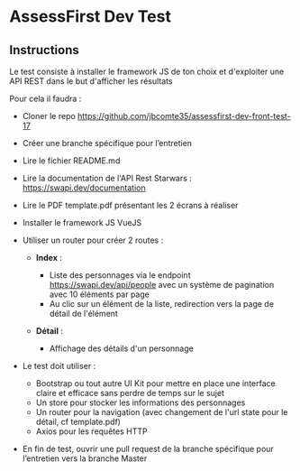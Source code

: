 # AssessFirst Dev Test

## Instructions

Le test consiste à installer le framework JS de ton choix et d'exploiter une API REST dans le but d'afficher les résultats

Pour cela il faudra : 

- Cloner le repo https://github.com/jbcomte35/assessfirst-dev-front-test-17
- Créer une branche spécifique pour l’entretien

- Lire le fichier README.md

- Lire la documentation de l'API Rest Starwars : https://swapi.dev/documentation

- Lire le PDF template.pdf présentant les 2 écrans à réaliser

- Installer le framework JS VueJS

- Utiliser un router pour créer 2 routes :
   + **Index** :
        - Liste des personnages via le endpoint https://swapi.dev/api/people avec un système de pagination avec 10 éléments par page
        - Au clic sur un élément de la liste, redirection vers la page de détail de l'élément
    
   + **Détail** :
        - Affichage des détails d'un personnage

- Le test doit utiliser : 
   + Bootstrap ou tout autre UI Kit pour mettre en place une interface claire et efficace sans perdre de temps sur le sujet
   + Un store pour stocker les informations des personnages
   + Un router pour la navigation (avec changement de l'url state pour le détail, cf template.pdf)
   + Axios pour les requêtes HTTP

- En fin de test, ouvrir une pull request de la branche spécifique pour l’entretien vers la branche Master
